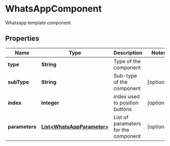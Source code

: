

# WhatsAppComponent

Whatsapp template component

## Properties

| Name | Type | Description | Notes |
|------------ | ------------- | ------------- | -------------|
|**type** | **String** | Type of the component |  |
|**subType** | **String** | Sub-type of the component |  [optional] |
|**index** | **Integer** | index used to position buttons |  [optional] |
|**parameters** | [**List&lt;WhatsAppParameter&gt;**](WhatsAppParameter.md) | List of parameters for the component |  [optional] |



